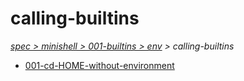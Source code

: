 # calling-builtins

*[spec > minishell > 001-builtins > env](..) > calling-builtins*

* [001-cd-HOME-without-environment](./001-cd-HOME-without-environment)

